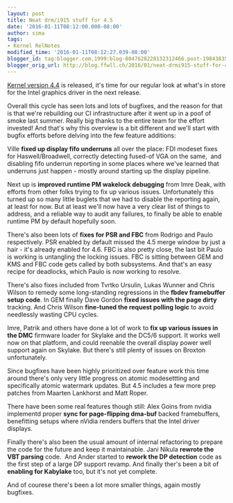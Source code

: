 ```yaml
---
layout: post
title: Neat drm/i915 stuff for 4.5
date: '2016-01-11T08:12:00.000-08:00'
author: sima
tags:
- Kernel RelNotes
modified_time: '2016-01-11T08:12:27.039-08:00'
blogger_id: tag:blogger.com,1999:blog-8047628228132312466.post-1984383501718899742
blogger_orig_url: http://blog.ffwll.ch/2016/01/neat-drmi915-stuff-for-45.html
---
```


[Kernel version
4.4](/2015/12/neat-drmi915-stuff-for-44.html) is released,
it's time for our regular look at what's in store for the Intel graphics driver
in the next release.

<!--more-->

Overall this cycle has seen lots and lots of bugfixes, and the reason for that is that we're rebuilding our CI infrastructure after it went up in a poof of smoke last summer. Really big thanks to the entire team for the effort invested! And that's why this overview is a bit different and we'll start with bugfix efforts before delving into the few feature additions:



Ville <b>fixed up display fifo underruns</b> all over the place: FDI modeset fixes for Haswell/Broadwell, correctly detecting fused-of VGA on the same,&nbsp; and disabling fifo underrun reporting in some places where we've learned that underruns just happen - mostly around starting up the display pipeline.



Next up is <b>improved runtime PM wakelock debugging</b> from Imre Deak, with efforts from other folks trying to fix up various issues. Unfortunately this turned up so many little buglets that we had to disable the reporting again, at least for now. But at least we'll now have a very clear list of things to address, and a reliable way to audit any failures, to finally be able to enable runtime PM by default hopefully soon.



There's also been lots of <b>fixes for PSR and FBC</b> from Rodrigo and Paulo respectively. PSR enabled by default missed the 4.5 merge window by just a hair - it's already enabled for 4.6. FBC is also pretty close, the last bit Paulo is working is untangling the locking issues. FBC is sitting between GEM and KMS and FBC code gets called by both subsystems. And that's an easy recipe for deadlocks, which Paulo is now working to resolve.



There's also fixes included from Tvrtko Ursulin, Lukas Wunner and Chris Wilson to remedy some long-standing regressions in the <b>fbdev framebuffer setup code</b>. In GEM finally Dave Gordon <b>fixed issues with the page dirty</b> tracking. And Chris Wilson <b>fine-tuned the request polling logic</b> to avoid needlessly wasting CPU cycles.



Imre, Patrik and others have done a lot of work to <b>fix up various issues in the DMC</b> firmware loader for Skylake and the DC5/6 support. It works well now on that platform, and could reenable the overall display power well support again on Skylake. But there's still plenty of issues on Broxton unfortunately.



Since bugfixes have been highly prioritized over feature work this time around there's only very little progress on atomic modesettting and specifically atomic watermark updates. But 4.5 includes a few more prep patches from Maarten Lankhorst and Matt Roper.



There have been some real features though still: Alex Goins from nvidia implementd proper <b>sync for page-flipping dma-buf</b> backed framebuffers, benefitting setups where nVidia renders buffers that the Intel driver displays.



Finally there's also been the usual amount of internal refactoring to prepare the code for the future and keep it maintainable. Jani Nikula <b>rewrote the VBT parsing</b> code.&nbsp; And Ander started to <b>rework the DP detection</b> code as the first step of a large DP support revamp. And finally ther's been a bit of <b>enabling for Kabylake</b> too, but it's not yet complete.



And of courese there's been a lot more smaller things, again mostly bugfixes.
